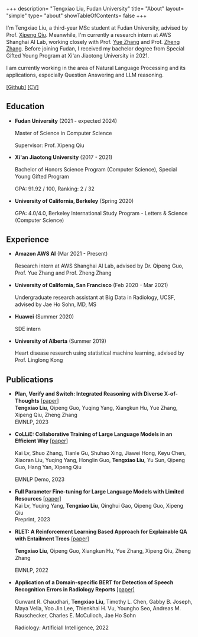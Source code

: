 +++
description= "Tengxiao Liu, Fudan University"
title= "About"
layout= "simple"
type= "about"
showTableOfContents= false
+++

<style>
  p {
    line-height: 1.35;
  }

/*li p {*/
/*  margin-top: 0;*/
/*  margin-bottom: -5px;*/
/*}*/

</style>


I'm Tengxiao Liu, a third-year MSc student at Fudan University, advised by Prof. [Xipeng Qiu](https://xpqiu.github.io). Meanwhile, I'm currently a research intern at AWS Shanghai AI Lab, working closely with Prof. [Yue Zhang](https://frcchang.github.io/) and Prof. [Zheng Zhang](https://research.shanghai.nyu.edu/cn/centers-and-institutes/datascience/people/zheng-zhang).
Before joining Fudan, I received my bachelor degree from Special Gifted Young Program at Xi'an Jiaotong University in 2021.

I am currently working in the area of Natural Language Processing and its applications, especially Question Answering and LLM reasoning.

[\[Github\]](https://github.com/tengxiaoliu/) [\[CV\]](https://tengxiaoliu.github.io/file/cv_Tengxiao_Liu.pdf) 

## Education

* **Fudan University** (2021 - expected 2024)

    Master of Science in Computer Science

    Supervisor: Prof. Xipeng Qiu

* **Xi'an Jiaotong University** (2017 - 2021)

    Bachelor of Honors Science Program (Computer Science), Special Young Gifted Program

    GPA: 91.92 / 100, Ranking: 2 / 32

* **University of California, Berkeley** (Spring 2020)

    GPA: 4.0/4.0, Berkeley International Study Program - Letters & Science (Computer Science)



## Experience

* **Amazon AWS AI** (Mar 2021 - Present) 

  Research intern at AWS Shanghai AI Lab, advised by Dr. Qipeng Guo, Prof. Yue Zhang and Prof. Zheng Zhang

* **University of California, San Francisco** (Feb 2020 - Mar 2021)

  Undergraduate research assistant at Big Data in Radiology, UCSF, advised by Jae Ho Sohn, MD, MS

* **Huawei** (Summer 2020)

  SDE intern 

* **University of Alberta** (Summer 2019)

  Heart disease research using statistical machine learning, advised by Prof. Linglong Kong


## Publications

* **Plan, Verify and Switch: Integrated Reasoning with Diverse X-of-Thoughts** [[paper]](https://arxiv.org/pdf/2310.14628v1.pdf)\
**Tengxiao Liu**, Qipeng Guo, Yuqing Yang, Xiangkun Hu, Yue Zhang, Xipeng Qiu, Zheng Zhang\
EMNLP, 2023

* **CoLLiE: Collaborative Training of Large Language Models in an Efficient Way** [[paper]]()

    Kai Lv, Shuo Zhang, Tianle Gu, Shuhao Xing, Jiawei Hong, Keyu Chen, Xiaoran Liu, Yuqing Yang, Honglin Guo, **Tengxiao Liu**, Yu Sun, Qipeng Guo, Hang Yan, Xipeng Qiu

    EMNLP Demo, 2023

* **Full Parameter Fine-tuning for Large Language Models with Limited Resources** [[paper]](https://arxiv.org/pdf/2306.09782.pdf)\
Kai Lv, Yuqing Yang, **Tengxiao Liu**, Qinghui Gao, Qipeng Guo, Xipeng Qiu\
Preprint, 2023

* **RLET: A Reinforcement Learning Based Approach for Explainable QA with Entailment Trees** [[paper]](https://www.aclanthology.org/2022.emnlp-main.483.pdf)

    **Tengxiao Liu**, Qipeng Guo, Xiangkun Hu, Yue Zhang, Xipeng Qiu, Zheng Zhang

    EMNLP, 2022

* **Application of a Domain-specific BERT for Detection of Speech Recognition Errors in Radiology Reports** [[paper]](https://pubmed.ncbi.nlm.nih.gov/35923373/)

    Gunvant R. Chaudhari, **Tengxiao Liu**, Timothy L. Chen, Gabby B. Joseph, Maya Vella, Yoo Jin Lee, Thienkhai H. Vu, Youngho Seo, Andreas M. Rauschecker, Charles E. McCulloch, Jae Ho Sohn

    Radiology: Artificiall Intelligence, 2022


<!-- ## Professional Services
Reviewer for AACL 2022 -->